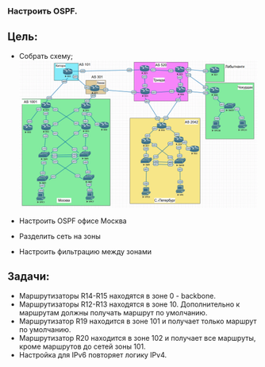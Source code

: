 ### Настроить OSPF.

## Цель:

- Собрать схему;  
   ![img_1.png](img_1.PNG)   

- Настроить OSPF офисе Москва
- Разделить сеть на зоны
- Настроить фильтрацию между зонами

## Задачи:

- Маршрутизаторы R14-R15 находятся в зоне 0 - backbone.
- Маршрутизаторы R12-R13 находятся в зоне 10. Дополнительно к маршрутам должны получать маршрут по умолчанию.
- Маршрутизатор R19 находится в зоне 101 и получает только маршрут по умолчанию.
- Маршрутизатор R20 находится в зоне 102 и получает все маршруты, кроме маршрутов до сетей зоны 101.
- Настройка для IPv6 повторяет логику IPv4.
